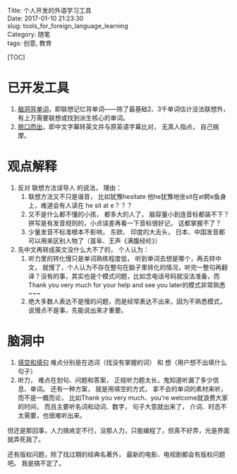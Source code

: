 Title: 个人开发的外语学习工具     
Date: 2017-01-10 21:23:30    
slug: tools_for_foreign_language_learning  
Category: 随笔  
tags: 创意, 教育   

[TOC]

# 已开发工具

1. [脑洞背单词](http://www.zhimind.com/reciteword/reciteWord.html)，即联想记忆背单词——除了最基础2、3千单词估计没法联想外，有上万需要联想或找到派生核心的单词。
2. [脱口而出](http://www.zhimind.com/talkerchu/index.html)，即中文字幕转英文并与原英语字幕比对， 无真人指点， 自己揣摩。

# 观点解释

1. 反对 联想方法误导人 的说法， 理由：  
    1. 联想方法又不只是谐音， 比如犹豫hesitate 他he犹豫地坐sit在at鳄e鱼身上，难道会有人读在 he sit at e？？？
    2. 又不是什么都不懂的小孩， 都多大的人了， 脑容量小到连音标都装不下？ 拼写是有发音规则的，小点误差再看一下音标很好记， 这都掌握不了？
    3. 少量发音不标准根本不影响， 东欧、 印度的大舌头， 日本、中国发音都可以用来区别人物了（苗阜、王声《满腹经纶》）
2. 先中文再转成英文没什么大不了的， 个人认为：  
    1. 听力里的转化慢只是单词熟练程度低， 听到单词去想是哪个，再去转中文， 就慢了，个人认为不存在整句在脑子里转化的情况，听完一整句再翻译？没有的事，其实也是个模式问题，比如念电话号码就没法准备，而Thank you very much for your help and see you later的模式非常熟悉~~~
    2. 绝大多数人表达不是慢的问题，而是经常表达不出来，因为不熟悉模式，说慢点不是事，先能说出来才重要。


# 脑洞中

1. [填空和填句](http://blog.zhimind.com/ideas-on-writing-and-speaking.html) 难点分别是在选词（找没有掌握的词） 和 想（用户想不出填什么句子）
2. 听力， 难点在划句、问题和答案， 正规听力题太长，鬼知道听漏了多少信息、单词。 还有一种方案， 就是用填空的方式， 拿不会的单词的素材来听， 而不是一概而论， 比如Thank you very much、you're welcome就浪费大家的时间， 而且主要听名词和动词、数字， 句子大意就出来了， 介词、时态不太需要，也很难听出来。

但还是那回事，人力搞肯定不行，没那人力，只能编程了，但真不好弄，光是界面就弄死我了。

还有版权问题，除了找过期的经典名著外， 最新的电影、电视剧都会有版权问题吧。 我是搞不定了。

